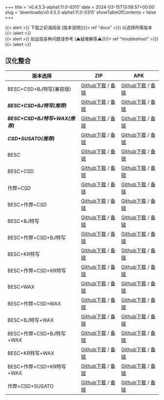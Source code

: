 
+++
title = 'v0.4.5.3-alpha1.11.0-0315'
date = 2024-03-15T13:58:57+00:00
slug = 'downloads/v0.4.5.3-alpha1.11.0-0315'
showTableOfContents = false
+++

{{< alert >}}
下载之前请阅读 [版本说明]({{< ref "docs" >}}) 以选择所需版本
{{< /alert >}}
<br>
{{< alert >}}
如出现各种问题请参考 [⚠疑难解答⚠]({{< ref "troubleshoot" >}})
{{< /alert >}}

## 汉化整合

|           版本选择            |                                                                                                                                                                              ZIP                                                                                                                                                                               |                                                                                                                                                                              APK                                                                                                                                                                               |
|-------------------------------|----------------------------------------------------------------------------------------------------------------------------------------------------------------------------------------------------------------------------------------------------------------------------------------------------------------------------------------------------------------|----------------------------------------------------------------------------------------------------------------------------------------------------------------------------------------------------------------------------------------------------------------------------------------------------------------------------------------------------------------|
|BESC+CSD+BJ特写(兼容版)        |[Github下载](https://github.com/DoL-Lyra/Lyra/releases/download/v0.4.5.3-alpha1.11.0-0315/DoL-0.4.5.3-Lyra-a1.11.0-polyfill-besc-cheat-csd-sideviewbj-0315.zip ) / [备链](https://ghfast.top/https://github.com/DoL-Lyra/Lyra/releases/download/v0.4.5.3-alpha1.11.0-0315/DoL-0.4.5.3-Lyra-a1.11.0-polyfill-besc-cheat-csd-sideviewbj-0315.zip )|[Github下载](https://github.com/DoL-Lyra/Lyra/releases/download/v0.4.5.3-alpha1.11.0-0315/DoL-0.4.5.3-Lyra-a1.11.0-polyfill-besc-cheat-csd-sideviewbj-0315.apk ) / [备链](https://ghfast.top/https://github.com/DoL-Lyra/Lyra/releases/download/v0.4.5.3-alpha1.11.0-0315/DoL-0.4.5.3-Lyra-a1.11.0-polyfill-besc-cheat-csd-sideviewbj-0315.apk )|
|***BESC+CSD+BJ特写(推荐)***    |[Github下载](https://github.com/DoL-Lyra/Lyra/releases/download/v0.4.5.3-alpha1.11.0-0315/DoL-0.4.5.3-Lyra-a1.11.0-besc-csd-sideviewbj-0315.zip ) / [备链](https://ghfast.top/https://github.com/DoL-Lyra/Lyra/releases/download/v0.4.5.3-alpha1.11.0-0315/DoL-0.4.5.3-Lyra-a1.11.0-besc-csd-sideviewbj-0315.zip )                              |[Github下载](https://github.com/DoL-Lyra/Lyra/releases/download/v0.4.5.3-alpha1.11.0-0315/DoL-0.4.5.3-Lyra-a1.11.0-besc-csd-sideviewbj-0315.apk ) / [备链](https://ghfast.top/https://github.com/DoL-Lyra/Lyra/releases/download/v0.4.5.3-alpha1.11.0-0315/DoL-0.4.5.3-Lyra-a1.11.0-besc-csd-sideviewbj-0315.apk )                              |
|***BESC+CSD+BJ特写+WAX(推荐)***|[Github下载](https://github.com/DoL-Lyra/Lyra/releases/download/v0.4.5.3-alpha1.11.0-0315/DoL-0.4.5.3-Lyra-a1.11.0-besc-wax-csd-sideviewbj-0315.zip ) / [备链](https://ghfast.top/https://github.com/DoL-Lyra/Lyra/releases/download/v0.4.5.3-alpha1.11.0-0315/DoL-0.4.5.3-Lyra-a1.11.0-besc-wax-csd-sideviewbj-0315.zip )                      |[Github下载](https://github.com/DoL-Lyra/Lyra/releases/download/v0.4.5.3-alpha1.11.0-0315/DoL-0.4.5.3-Lyra-a1.11.0-besc-wax-csd-sideviewbj-0315.apk ) / [备链](https://ghfast.top/https://github.com/DoL-Lyra/Lyra/releases/download/v0.4.5.3-alpha1.11.0-0315/DoL-0.4.5.3-Lyra-a1.11.0-besc-wax-csd-sideviewbj-0315.apk )                      |
|***CSD+SUSATO(推荐)***         |[Github下载](https://github.com/DoL-Lyra/Lyra/releases/download/v0.4.5.3-alpha1.11.0-0315/DoL-0.4.5.3-Lyra-a1.11.0-susato-csd-0315.zip ) / [备链](https://ghfast.top/https://github.com/DoL-Lyra/Lyra/releases/download/v0.4.5.3-alpha1.11.0-0315/DoL-0.4.5.3-Lyra-a1.11.0-susato-csd-0315.zip )                                                |[Github下载](https://github.com/DoL-Lyra/Lyra/releases/download/v0.4.5.3-alpha1.11.0-0315/DoL-0.4.5.3-Lyra-a1.11.0-susato-csd-0315.apk ) / [备链](https://ghfast.top/https://github.com/DoL-Lyra/Lyra/releases/download/v0.4.5.3-alpha1.11.0-0315/DoL-0.4.5.3-Lyra-a1.11.0-susato-csd-0315.apk )                                                |
|BESC                           |[Github下载](https://github.com/DoL-Lyra/Lyra/releases/download/v0.4.5.3-alpha1.11.0-0315/DoL-0.4.5.3-Lyra-a1.11.0-besc-0315.zip ) / [备链](https://ghfast.top/https://github.com/DoL-Lyra/Lyra/releases/download/v0.4.5.3-alpha1.11.0-0315/DoL-0.4.5.3-Lyra-a1.11.0-besc-0315.zip )                                                            |[Github下载](https://github.com/DoL-Lyra/Lyra/releases/download/v0.4.5.3-alpha1.11.0-0315/DoL-0.4.5.3-Lyra-a1.11.0-besc-0315.apk ) / [备链](https://ghfast.top/https://github.com/DoL-Lyra/Lyra/releases/download/v0.4.5.3-alpha1.11.0-0315/DoL-0.4.5.3-Lyra-a1.11.0-besc-0315.apk )                                                            |
|BESC+CSD                       |[Github下载](https://github.com/DoL-Lyra/Lyra/releases/download/v0.4.5.3-alpha1.11.0-0315/DoL-0.4.5.3-Lyra-a1.11.0-besc-csd-0315.zip ) / [备链](https://ghfast.top/https://github.com/DoL-Lyra/Lyra/releases/download/v0.4.5.3-alpha1.11.0-0315/DoL-0.4.5.3-Lyra-a1.11.0-besc-csd-0315.zip )                                                    |[Github下载](https://github.com/DoL-Lyra/Lyra/releases/download/v0.4.5.3-alpha1.11.0-0315/DoL-0.4.5.3-Lyra-a1.11.0-besc-csd-0315.apk ) / [备链](https://ghfast.top/https://github.com/DoL-Lyra/Lyra/releases/download/v0.4.5.3-alpha1.11.0-0315/DoL-0.4.5.3-Lyra-a1.11.0-besc-csd-0315.apk )                                                    |
|作弊+CSD                       |[Github下载](https://github.com/DoL-Lyra/Lyra/releases/download/v0.4.5.3-alpha1.11.0-0315/DoL-0.4.5.3-Lyra-a1.11.0-cheat-csd-0315.zip ) / [备链](https://ghfast.top/https://github.com/DoL-Lyra/Lyra/releases/download/v0.4.5.3-alpha1.11.0-0315/DoL-0.4.5.3-Lyra-a1.11.0-cheat-csd-0315.zip )                                                  |[Github下载](https://github.com/DoL-Lyra/Lyra/releases/download/v0.4.5.3-alpha1.11.0-0315/DoL-0.4.5.3-Lyra-a1.11.0-cheat-csd-0315.apk ) / [备链](https://ghfast.top/https://github.com/DoL-Lyra/Lyra/releases/download/v0.4.5.3-alpha1.11.0-0315/DoL-0.4.5.3-Lyra-a1.11.0-cheat-csd-0315.apk )                                                  |
|BESC+作弊+CSD                  |[Github下载](https://github.com/DoL-Lyra/Lyra/releases/download/v0.4.5.3-alpha1.11.0-0315/DoL-0.4.5.3-Lyra-a1.11.0-besc-cheat-csd-0315.zip ) / [备链](https://ghfast.top/https://github.com/DoL-Lyra/Lyra/releases/download/v0.4.5.3-alpha1.11.0-0315/DoL-0.4.5.3-Lyra-a1.11.0-besc-cheat-csd-0315.zip )                                        |[Github下载](https://github.com/DoL-Lyra/Lyra/releases/download/v0.4.5.3-alpha1.11.0-0315/DoL-0.4.5.3-Lyra-a1.11.0-besc-cheat-csd-0315.apk ) / [备链](https://ghfast.top/https://github.com/DoL-Lyra/Lyra/releases/download/v0.4.5.3-alpha1.11.0-0315/DoL-0.4.5.3-Lyra-a1.11.0-besc-cheat-csd-0315.apk )                                        |
|BESC+BJ特写                    |[Github下载](https://github.com/DoL-Lyra/Lyra/releases/download/v0.4.5.3-alpha1.11.0-0315/DoL-0.4.5.3-Lyra-a1.11.0-besc-sideviewbj-0315.zip ) / [备链](https://ghfast.top/https://github.com/DoL-Lyra/Lyra/releases/download/v0.4.5.3-alpha1.11.0-0315/DoL-0.4.5.3-Lyra-a1.11.0-besc-sideviewbj-0315.zip )                                      |[Github下载](https://github.com/DoL-Lyra/Lyra/releases/download/v0.4.5.3-alpha1.11.0-0315/DoL-0.4.5.3-Lyra-a1.11.0-besc-sideviewbj-0315.apk ) / [备链](https://ghfast.top/https://github.com/DoL-Lyra/Lyra/releases/download/v0.4.5.3-alpha1.11.0-0315/DoL-0.4.5.3-Lyra-a1.11.0-besc-sideviewbj-0315.apk )                                      |
|BESC+作弊+CSD+BJ特写           |[Github下载](https://github.com/DoL-Lyra/Lyra/releases/download/v0.4.5.3-alpha1.11.0-0315/DoL-0.4.5.3-Lyra-a1.11.0-besc-cheat-csd-sideviewbj-0315.zip ) / [备链](https://ghfast.top/https://github.com/DoL-Lyra/Lyra/releases/download/v0.4.5.3-alpha1.11.0-0315/DoL-0.4.5.3-Lyra-a1.11.0-besc-cheat-csd-sideviewbj-0315.zip )                  |[Github下载](https://github.com/DoL-Lyra/Lyra/releases/download/v0.4.5.3-alpha1.11.0-0315/DoL-0.4.5.3-Lyra-a1.11.0-besc-cheat-csd-sideviewbj-0315.apk ) / [备链](https://ghfast.top/https://github.com/DoL-Lyra/Lyra/releases/download/v0.4.5.3-alpha1.11.0-0315/DoL-0.4.5.3-Lyra-a1.11.0-besc-cheat-csd-sideviewbj-0315.apk )                  |
|BESC+KR特写                    |[Github下载](https://github.com/DoL-Lyra/Lyra/releases/download/v0.4.5.3-alpha1.11.0-0315/DoL-0.4.5.3-Lyra-a1.11.0-besc-sideviewkr-0315.zip ) / [备链](https://ghfast.top/https://github.com/DoL-Lyra/Lyra/releases/download/v0.4.5.3-alpha1.11.0-0315/DoL-0.4.5.3-Lyra-a1.11.0-besc-sideviewkr-0315.zip )                                      |[Github下载](https://github.com/DoL-Lyra/Lyra/releases/download/v0.4.5.3-alpha1.11.0-0315/DoL-0.4.5.3-Lyra-a1.11.0-besc-sideviewkr-0315.apk ) / [备链](https://ghfast.top/https://github.com/DoL-Lyra/Lyra/releases/download/v0.4.5.3-alpha1.11.0-0315/DoL-0.4.5.3-Lyra-a1.11.0-besc-sideviewkr-0315.apk )                                      |
|BESC+作弊+CSD+KR特写           |[Github下载](https://github.com/DoL-Lyra/Lyra/releases/download/v0.4.5.3-alpha1.11.0-0315/DoL-0.4.5.3-Lyra-a1.11.0-besc-cheat-csd-sideviewkr-0315.zip ) / [备链](https://ghfast.top/https://github.com/DoL-Lyra/Lyra/releases/download/v0.4.5.3-alpha1.11.0-0315/DoL-0.4.5.3-Lyra-a1.11.0-besc-cheat-csd-sideviewkr-0315.zip )                  |[Github下载](https://github.com/DoL-Lyra/Lyra/releases/download/v0.4.5.3-alpha1.11.0-0315/DoL-0.4.5.3-Lyra-a1.11.0-besc-cheat-csd-sideviewkr-0315.apk ) / [备链](https://ghfast.top/https://github.com/DoL-Lyra/Lyra/releases/download/v0.4.5.3-alpha1.11.0-0315/DoL-0.4.5.3-Lyra-a1.11.0-besc-cheat-csd-sideviewkr-0315.apk )                  |
|BESC+WAX                       |[Github下载](https://github.com/DoL-Lyra/Lyra/releases/download/v0.4.5.3-alpha1.11.0-0315/DoL-0.4.5.3-Lyra-a1.11.0-besc-wax-0315.zip ) / [备链](https://ghfast.top/https://github.com/DoL-Lyra/Lyra/releases/download/v0.4.5.3-alpha1.11.0-0315/DoL-0.4.5.3-Lyra-a1.11.0-besc-wax-0315.zip )                                                    |[Github下载](https://github.com/DoL-Lyra/Lyra/releases/download/v0.4.5.3-alpha1.11.0-0315/DoL-0.4.5.3-Lyra-a1.11.0-besc-wax-0315.apk ) / [备链](https://ghfast.top/https://github.com/DoL-Lyra/Lyra/releases/download/v0.4.5.3-alpha1.11.0-0315/DoL-0.4.5.3-Lyra-a1.11.0-besc-wax-0315.apk )                                                    |
|BESC+作弊+CSD+WAX              |[Github下载](https://github.com/DoL-Lyra/Lyra/releases/download/v0.4.5.3-alpha1.11.0-0315/DoL-0.4.5.3-Lyra-a1.11.0-besc-wax-cheat-csd-0315.zip ) / [备链](https://ghfast.top/https://github.com/DoL-Lyra/Lyra/releases/download/v0.4.5.3-alpha1.11.0-0315/DoL-0.4.5.3-Lyra-a1.11.0-besc-wax-cheat-csd-0315.zip )                                |[Github下载](https://github.com/DoL-Lyra/Lyra/releases/download/v0.4.5.3-alpha1.11.0-0315/DoL-0.4.5.3-Lyra-a1.11.0-besc-wax-cheat-csd-0315.apk ) / [备链](https://ghfast.top/https://github.com/DoL-Lyra/Lyra/releases/download/v0.4.5.3-alpha1.11.0-0315/DoL-0.4.5.3-Lyra-a1.11.0-besc-wax-cheat-csd-0315.apk )                                |
|BESC+BJ特写+WAX                |[Github下载](https://github.com/DoL-Lyra/Lyra/releases/download/v0.4.5.3-alpha1.11.0-0315/DoL-0.4.5.3-Lyra-a1.11.0-besc-wax-sideviewbj-0315.zip ) / [备链](https://ghfast.top/https://github.com/DoL-Lyra/Lyra/releases/download/v0.4.5.3-alpha1.11.0-0315/DoL-0.4.5.3-Lyra-a1.11.0-besc-wax-sideviewbj-0315.zip )                              |[Github下载](https://github.com/DoL-Lyra/Lyra/releases/download/v0.4.5.3-alpha1.11.0-0315/DoL-0.4.5.3-Lyra-a1.11.0-besc-wax-sideviewbj-0315.apk ) / [备链](https://ghfast.top/https://github.com/DoL-Lyra/Lyra/releases/download/v0.4.5.3-alpha1.11.0-0315/DoL-0.4.5.3-Lyra-a1.11.0-besc-wax-sideviewbj-0315.apk )                              |
|BESC+作弊+CSD+BJ特写+WAX       |[Github下载](https://github.com/DoL-Lyra/Lyra/releases/download/v0.4.5.3-alpha1.11.0-0315/DoL-0.4.5.3-Lyra-a1.11.0-besc-wax-cheat-csd-sideviewbj-0315.zip ) / [备链](https://ghfast.top/https://github.com/DoL-Lyra/Lyra/releases/download/v0.4.5.3-alpha1.11.0-0315/DoL-0.4.5.3-Lyra-a1.11.0-besc-wax-cheat-csd-sideviewbj-0315.zip )          |[Github下载](https://github.com/DoL-Lyra/Lyra/releases/download/v0.4.5.3-alpha1.11.0-0315/DoL-0.4.5.3-Lyra-a1.11.0-besc-wax-cheat-csd-sideviewbj-0315.apk ) / [备链](https://ghfast.top/https://github.com/DoL-Lyra/Lyra/releases/download/v0.4.5.3-alpha1.11.0-0315/DoL-0.4.5.3-Lyra-a1.11.0-besc-wax-cheat-csd-sideviewbj-0315.apk )          |
|BESC+KR特写+WAX                |[Github下载](https://github.com/DoL-Lyra/Lyra/releases/download/v0.4.5.3-alpha1.11.0-0315/DoL-0.4.5.3-Lyra-a1.11.0-besc-wax-sideviewkr-0315.zip ) / [备链](https://ghfast.top/https://github.com/DoL-Lyra/Lyra/releases/download/v0.4.5.3-alpha1.11.0-0315/DoL-0.4.5.3-Lyra-a1.11.0-besc-wax-sideviewkr-0315.zip )                              |[Github下载](https://github.com/DoL-Lyra/Lyra/releases/download/v0.4.5.3-alpha1.11.0-0315/DoL-0.4.5.3-Lyra-a1.11.0-besc-wax-sideviewkr-0315.apk ) / [备链](https://ghfast.top/https://github.com/DoL-Lyra/Lyra/releases/download/v0.4.5.3-alpha1.11.0-0315/DoL-0.4.5.3-Lyra-a1.11.0-besc-wax-sideviewkr-0315.apk )                              |
|BESC+作弊+CSD+KR特写+WAX       |[Github下载](https://github.com/DoL-Lyra/Lyra/releases/download/v0.4.5.3-alpha1.11.0-0315/DoL-0.4.5.3-Lyra-a1.11.0-besc-wax-cheat-csd-sideviewkr-0315.zip ) / [备链](https://ghfast.top/https://github.com/DoL-Lyra/Lyra/releases/download/v0.4.5.3-alpha1.11.0-0315/DoL-0.4.5.3-Lyra-a1.11.0-besc-wax-cheat-csd-sideviewkr-0315.zip )          |[Github下载](https://github.com/DoL-Lyra/Lyra/releases/download/v0.4.5.3-alpha1.11.0-0315/DoL-0.4.5.3-Lyra-a1.11.0-besc-wax-cheat-csd-sideviewkr-0315.apk ) / [备链](https://ghfast.top/https://github.com/DoL-Lyra/Lyra/releases/download/v0.4.5.3-alpha1.11.0-0315/DoL-0.4.5.3-Lyra-a1.11.0-besc-wax-cheat-csd-sideviewkr-0315.apk )          |
|作弊+CSD+SUSATO                |[Github下载](https://github.com/DoL-Lyra/Lyra/releases/download/v0.4.5.3-alpha1.11.0-0315/DoL-0.4.5.3-Lyra-a1.11.0-susato-cheat-csd-0315.zip ) / [备链](https://ghfast.top/https://github.com/DoL-Lyra/Lyra/releases/download/v0.4.5.3-alpha1.11.0-0315/DoL-0.4.5.3-Lyra-a1.11.0-susato-cheat-csd-0315.zip )                                    |[Github下载](https://github.com/DoL-Lyra/Lyra/releases/download/v0.4.5.3-alpha1.11.0-0315/DoL-0.4.5.3-Lyra-a1.11.0-susato-cheat-csd-0315.apk ) / [备链](https://ghfast.top/https://github.com/DoL-Lyra/Lyra/releases/download/v0.4.5.3-alpha1.11.0-0315/DoL-0.4.5.3-Lyra-a1.11.0-susato-cheat-csd-0315.apk )                                    |
